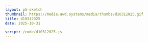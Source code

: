 ```yaml
---
layout: p5-sketch
thumbnail: https://media.awd.systems/media/thumbs/d10312025.gif
title: d10312025
date: 2025-10-31

script: /code/d10312025.js
---
```

